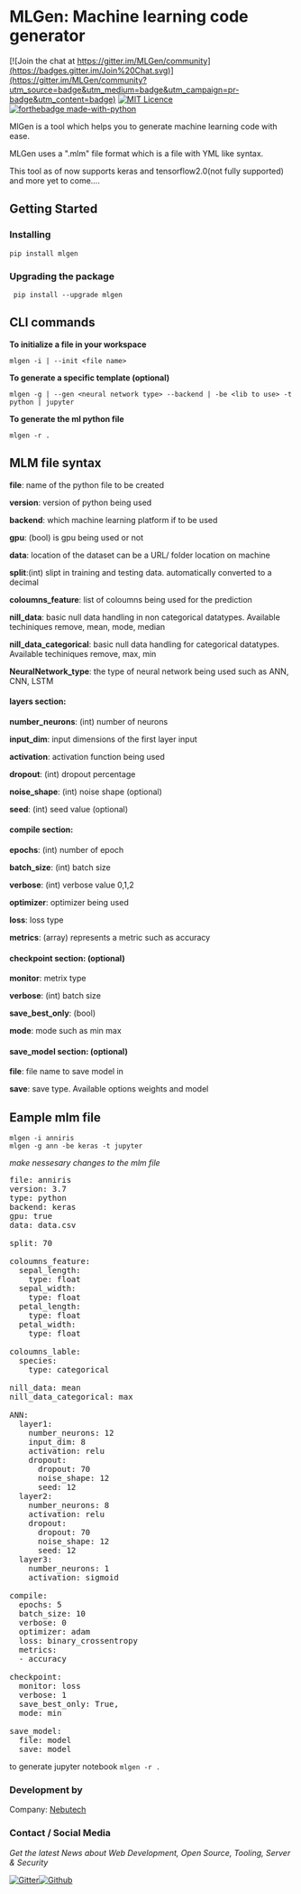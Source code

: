 
# MLGen: Machine learning code generator

[![Join the chat at https://gitter.im/MLGen/community](https://badges.gitter.im/Join%20Chat.svg)](https://gitter.im/MLGen/community?utm_source=badge&utm_medium=badge&utm_campaign=pr-badge&utm_content=badge) [![MIT Licence](https://badges.frapsoft.com/os/mit/mit.png?v=103)](https://opensource.org/licenses/mit-license.php)  
[![forthebadge made-with-python](http://ForTheBadge.com/images/badges/made-with-python.svg)](https://www.python.org/)




MlGen is a tool which helps you to generate machine learning code with ease.

MLGen uses a ".mlm" file format which is a file with YML like syntax.

This tool as of now supports keras and tensorflow2.0(not fully supported) and more yet to come....


## Getting Started
### Installing
  
`pip install mlgen`

### Upgrading the package
` pip install --upgrade mlgen`
  

## CLI commands

__To initialize a file in your workspace__

`mlgen -i | --init <file name>`

__To generate a specific template (optional)__

`mlgen -g | --gen <neural network type> --backend | -be <lib to use> -t python | jupyter`

__To generate the ml python file__

`mlgen -r . `

  

## MLM file syntax

  

**file**: name of the python file to be created

  

**version**: version of python being used

  

**backend**: which machine learning platform if to be used

  

**gpu**: (bool) is gpu being used or not

  

**data**: location of the dataset can be a URL/ folder location on machine

  

**split**:(int) slipt in training and testing data. automatically converted to a decimal

  

**coloumns_feature**: list of coloumns being used for the prediction

**nill_data**: basic null data handling in non categorical datatypes. Available techiniques remove, mean, mode, median

**nill_data_categorical**: basic null data handling for categorical datatypes. Available techiniques remove, max, min

**NeuralNetwork_type**: the type of neural network being used such as ANN, CNN, LSTM

#### layers section:
**number_neurons**: (int) number of neurons

**input_dim**: input dimensions of the first layer input

**activation**: activation function being used

**dropout**: (int) dropout percentage

**noise_shape**: (int) noise shape (optional)

**seed**: (int) seed value (optional)

#### compile section:
**epochs**: (int) number of epoch

**batch_size**: (int) batch size

**verbose**: (int) verbose value 0,1,2

**optimizer**: optimizer being used

**loss**: loss type

**metrics**: (array) represents a metric such as accuracy

#### checkpoint section: (optional)

**monitor**: metrix type

**verbose**: (int) batch size

**save_best_only**: (bool)

**mode**: mode such as min max


#### save_model section: (optional)

**file**: file name to save model in

**save**: save type. Available options weights and model

## Eample mlm file
`mlgen -i anniris`  
`mlgen -g ann -be keras -t jupyter`

*make nessesary changes to the mlm file*
<pre>
file: anniris
version: 3.7
type: python
backend: keras
gpu: true
data: data.csv

split: 70

coloumns_feature:
  sepal_length:
    type: float
  sepal_width:
    type: float
  petal_length:
    type: float
  petal_width:
    type: float

coloumns_lable:
  species:
    type: categorical

nill_data: mean
nill_data_categorical: max

ANN:
  layer1:
    number_neurons: 12
    input_dim: 8
    activation: relu
    dropout:
      dropout: 70
      noise_shape: 12
      seed: 12
  layer2:
    number_neurons: 8
    activation: relu
    dropout:
      dropout: 70
      noise_shape: 12
      seed: 12
  layer3:
    number_neurons: 1
    activation: sigmoid

compile:
  epochs: 5
  batch_size: 10
  verbose: 0
  optimizer: adam
  loss: binary_crossentropy
  metrics:
  - accuracy

checkpoint:
  monitor: loss
  verbose: 1
  save_best_only: True,
  mode: min

save_model:
  file: model
  save: model
</pre>

to generate jupyter notebook 
`mlgen -r .`



### Development by
Company: [Nebutech](https://github.com/NebutechOpenSource/)

### Contact / Social Media

*Get the latest News about Web Development, Open Source, Tooling, Server & Security*

[![Gitter](https://github.frapsoft.com/social/gitter.png)](https://gitter.im/MLGen/community)[![Github](https://github.frapsoft.com/social/github.png)](https://github.com/NebutechOpenSource/)

